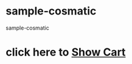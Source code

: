 # sample-cosmatic
sample-cosmatic


<h1>click here to <a href="https://simshad.github.io/sample-cosmatic/">Show Cart</a></h1>
